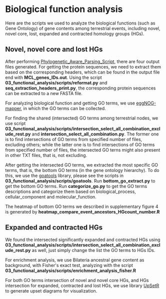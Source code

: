 # Biological function analysis

Here are the scripts we used to analyze the biological functions (such as Gene Ontology) of gene contents among terrestrial events, including novel, novel core, lost, expanded and contracted homology groups (HGs). 

## Novel, novel core and lost HGs
After performing [Phylogenetic_Aware_Parsing_Script](https://github.com/PapsLab/Phylogenetic_Aware_Parsing_Script), there are four output files generated. For getting the protein sequences, we need to extract them based on the corresponding headers, which can be found in the output file end with **MCL_genes_IDs.out**. Using the script **03_functional_analysis/scripts/reformat.py** and **seq_extraction_headers_print.py**, the corresponding protein sequences can be extracted to a new FASTA file.

For analyzing biological function and getting GO terms, we use [eggNOG-mapper](http://eggnog-mapper.embl.de/), in which the GO terms can be collected.

For finding the shared (intersected) GO terms among terrestrial nodes, we use script **03_functional_analysis/scripts/intersection_select_all_combination_exclude_rest.py** and **intersection_select_all_combination.py**. The former one is to find intersections of GO terms from specified number of files, excluding others; while the latter one is to find intersections of GO terms from specified number of files,  the intersected GO terns might also present in other TXT files, that is, not excluding.

After getting the intersected GO terms, we extracted the most specific GO terms, that is, the bottom GO terms (in the gene ontology hierarchy). To do this, we use the [goatools](https://github.com/tanghaibao/goatools) library, please see the scripts in **03_functional_analysis/scripts/goatools**. Run **bottom_go_extract.py** to get the bottom GO terms. Run **categorize_go.py** to get the GO terms descriptions and categorize them based on biological_process, cellular_component and molecular_function.

The heatmap of bottom GO terms we described in supplementary figure 4 is generated by **heatmap_compare_event_ancestors_HGcount_number.R**

## Expanded and contracted HGs 

We found the intersected significantly expanded and contracted HGs using **03_functional_analysis/scripts/intersection_select_all_combination_exclude_rest.py** as well, just simply change the list the GO terms to HGs IDs.

For enrichment analysis, we use Bilateria ancestral gene content as background, with Fisher's exact test, analyzing with the script **03_functional_analysis/scripts/enrichment_analysis_fisher.R**

For both GO terms intersection of novel and novel core HGs, and HGs intersection for expanded, contracted and lost HGs, we use library [UpSetR](https://cran.r-project.org/web/packages/UpSetR/vignettes/basic.usage.html) to generate upset diagrams for visualization. 

